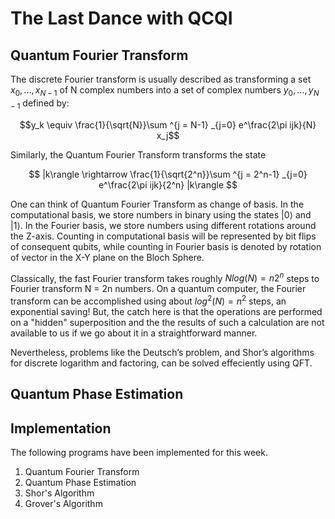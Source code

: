 # The Last Dance with QCQI

## Quantum Fourier Transform
The discrete Fourier transform is usually described as transforming a set $x_0,...,x_{N−1}$ of N complex numbers into a set of complex numbers $y_0,...,y_{N−1}$ defined by:

$$y_k \equiv \frac{1}{\sqrt{N}}\sum ^{j = N-1} _{j=0} e^\frac{2\pi ijk}{N} x_j$$

Similarly, the Quantum Fourier Transform transforms the state

$$ |k\rangle \rightarrow \frac{1}{\sqrt{2^n}}\sum ^{j = 2^n-1} _{j=0} e^\frac{2\pi ijk}{2^n} |k\rangle $$

One can think of Quantum Fourier Transform as change of basis. In the computational basis, we store numbers in binary using the states $|0\rangle$ and $|1\rangle$. In the Fourier basis, we store numbers using different rotations around the Z-axis. Counting in computational basis will be represented by bit flips of consequent qubits, while counting in Fourier basis is denoted by rotation of vector in the X-Y plane on the Bloch Sphere.

Classically, the fast Fourier transform takes roughly $N log(N) = n2^n$ steps to Fourier transform N = 2n numbers. On a quantum computer, the Fourier transform can be accomplished using about $log^2(N) = n^2$ steps, an exponential saving! But, the catch here is that the operations are performed on a "hidden" superposition and the the results of such a calculation are not available to us if we go about it in a straightforward manner.

Nevertheless, problems like the Deutsch’s problem, and Shor’s algorithms for discrete logarithm and factoring, can be solved effeciently using QFT.


## Quantum Phase Estimation 


## Implementation
The following programs have been implemented for this week.

1. Quantum Fourier Transform
2. Quantum Phase Estimation
3. Shor's Algorithm
4. Grover's Algorithm
